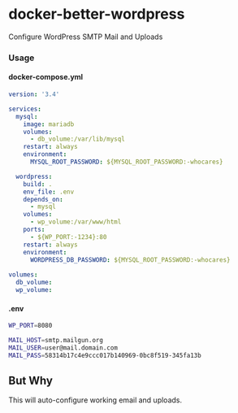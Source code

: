 # docker-better-wordpress

Configure WordPress SMTP Mail and Uploads

### Usage

#### docker-compose.yml

```yml
version: '3.4'

services:
  mysql:
    image: mariadb
    volumes:
      - db_volume:/var/lib/mysql
    restart: always
    environment:
      MYSQL_ROOT_PASSWORD: ${MYSQL_ROOT_PASSWORD:-whocares}

  wordpress:
    build: .
    env_file: .env
    depends_on:
      - mysql
    volumes:
      - wp_volume:/var/www/html
    ports:
      - ${WP_PORT:-1234}:80
    restart: always
    environment:
      WORDPRESS_DB_PASSWORD: ${MYSQL_ROOT_PASSWORD:-whocares}
  
volumes:
  db_volume:
  wp_volume:
```

#### .env

```bash
WP_PORT=8080

MAIL_HOST=smtp.mailgun.org
MAIL_USER=user@mail.domain.com
MAIL_PASS=58314b17c4e9ccc017b140969-0bc8f519-345fa13b
```

## But Why

This will auto-configure working email and uploads.
